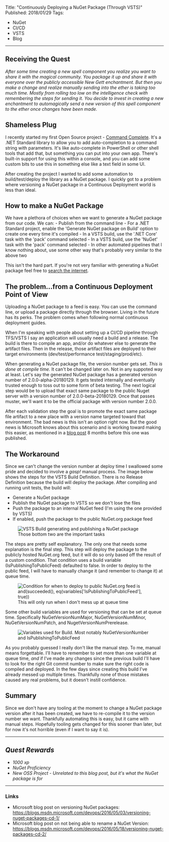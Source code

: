 Title: "Continuously Deploying a NuGet Package (Through VSTS)"
Published: 2018/01/29
Tags: 
- NuGet
- CI/CD
- VSTS
- Blog
---

## Receiving the Quest
*After some time creating a new spell component you realize you want to share it with the magical community. You package it up and share it with everyone over the publicly accessible New Gett enchantment. But then you make a change and realize manually sending into the ether is taking too much time. Mostly from rolling too low on the intelligence check with remembering the steps for sending it. You decide to invest in creating a new enchantment to automagically send a new version of this spell component to the ether once changes have been made.*

## Shameless Plug

I recently started my first Open Source project - [Command Complete](https://github.com/ProgrammerAl/CommandComplete). It's a .NET Standard library to allow you to add auto-completion to a command string with parameters. It's like auto-complete in PowerShell or other shell tools that add that, but something you can put into your own app. There's built-in support for using this within a console, and you can add some custom bits to use this in something else like a text field in some UI. 

After creating the project I wanted to add some automation to build/test/deploy the library as a NuGet package. I quickly got to a problem where versioning a NuGet package in a Continuous Deployment world is less than ideal.

## How to make a NuGet Package

We have a plethora of choices when we want to generate a NuGet package from our code. We can:
    - Publish from the command line
    - For a .NET Standard project, enable the 'Generate NuGet package on Build' option to create one every time it's compiled
    - In a VSTS build, use the '.NET Core' task with the 'pack' command selected
    - In a VSTS build, use the 'NuGet' task with the 'pack' command selected
    - In other automated pipelines that I know nothing about, use some other way that's probably very similar to the above two

This isn't the hard part. If you're not very familiar with generating a NuGet package feel free to [search the internet](https://www.bing.com/search?q=how+to+create+a+nuget+package). 

## The problem...from a Continuous Deployment Point of View

Uploading a NuGet package to a feed is easy. You can use the command line, or upload a package directly through the browser. Living in the future has its perks. The problem comes when following normal continuous deployment guides. 

When I'm speaking with people about setting up a CI/CD pipeline through TFS/VSTS I say an application will usually need a build and a release. The build is there to compile an app, and/or do whatever else to generate the artifact files. Then in the release, those artifact files are deployed to their target environments (dev/test/performance test/staging/prod/etc). 

When generating a NuGet package file, the version number gets set. *This is done at compile time.* It can't be changed later on. Not in any suppoted way at least. Let's say the generated NuGet package has a generated version number of 2.0.0-alpha-20180129. It gets tested internally and eventually trusted enough to toss out to some form of beta testing. The next logical step would be to upload that exact same package to the public Nuget server with a version number of 2.0.0-beta-20180129. Once that passes muster, we'll want it to be the official package with version number 2.0.0.

After each validation step the goal is to promote the exact same package file artifact to a new place with a version name targeted toward that environment. The bad news is this isn't an option right now. But the good news is Microsoft knows about this scenario and is working toward making this easier, as mentioned in a [blog post](https://blogs.msdn.microsoft.com/devops/2016/05/18/versioning-nuget-packages-cd-2/) 8 months before this one was published.

## The Workaround

Since we can't change the version number at deploy time I swallowed some pride and decided to involve a *gasp!* manual process. The image below shows the steps for the VSTS Build Definition. There is no Release Definition because the build will deploy the package. After compiling and running unit tests, the build will:
- Generate a NuGet package
- Publish the NuGet package to VSTS so we don't lose the files
- Push the package to an internal NuGet feed (I'm using the one provided by VSTS)
- If enabled, push the package to the public NuGet.org package feed

<figure>
  <img src="__StorageSiteUrl__Assets/Images/BlogPostImages/06/NuGetBuild.png" alt="VSTS Build generating and publishing a NuGet package" class="img-fluid">
  <figcaption>Those bottom two are the important tasks</figcaption>
</figure>

The steps are pretty self explanatory. The only one that needs some explanation is the final step. This step will deploy the package to the publicly hosted NuGet.org feed, but it will do so only based off the result of a custom condition. That condition uses a build variable (IsPublishingToPublicFeed) defaulted to false. In order to deploy to the public feed, I will have to manually change it (and remember to change it) at queue time.

<figure>
  <img src="__StorageSiteUrl__Assets/Images/BlogPostImages/06/PublishToPublicFeedCondition.png" alt="Condition for when to deploy to public NuGet.org feed is and(succeeded(), eq(variables['IsPublishingToPublicFeed'], true))" class="img-fluid">
  <figcaption>This will only run when I don't mess up at queue time</figcaption>
</figure>

Some other build variables are used for versioning that can be set at queue time. Specifically NuGetVersionNumMajor, NuGetVersionNumMinor, NuGetVersionNumPatch, and NugetVersionNumPrerelease. 

<figure>
  <img src="__StorageSiteUrl__Assets/Images/BlogPostImages/06/BuildVariables.png" alt="Variables used for Build. Most notably NuGetVersionNumber and IsPublishingToPublicFeed" class="img-fluid">
  <figcaption></figcaption>
</figure>

As you probably guessed I really don't like the manual step. To me, manual means forgettable. I'll have to remember to set more than one variable at queue time, *and* if I've made any changes since the previous build I'll have to look for the right Git commit number to make sure the right code is compiled and deployed. In the few days since creating this build I've already messed up multiple times. Thankfully none of those mistakes caused any real problems, but it doesn't instill confidence.

## Summary

Since we don't have any tooling at the moment to change a NuGet package version after it has been created, we have to re-compile it to the version number we want. Thankfully automating this is easy, but it came with manual steps. Hopefully tooling gets changed for this sooner than later, but for now it's not horrible (even if I want to say it is).

---
## *Quest Rewards*
- *1000 xp*
- *NuGet Proficiency*
- *New OSS Project - Unrelated to this blog post, but it's what the NuGet package is for*

---

### Links
* Microsoft blog post on versioning NuGet packages: https://blogs.msdn.microsoft.com/devops/2016/05/03/versioning-nuget-packages-cd-1/
* Microsoft blog post on not being able to rename a NuGet Version: https://blogs.msdn.microsoft.com/devops/2016/05/18/versioning-nuget-packages-cd-2/


